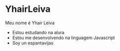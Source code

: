 # YhairLeiva

Meu nome é Yhair Leiva

- Estou estudando na alura
- Estou me desenvolvendo na linguagem Javascript
- Soy un espantavijas
